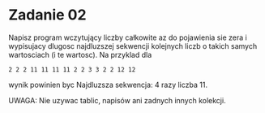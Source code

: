 # Zadanie 02

Napisz program wczytujący liczby całkowite az do pojawienia sie zera i wypisujacy dlugosc najdluzszej sekwencji kolejnych liczb o takich samych wartosciach (i te wartosc). Na przyklad dla

	2 2 2 11 11 11 11 2 2 3 3 2 2 12 12

wynik powinien byc Najdluzsza sekwencja: 4 razy liczba 11.

UWAGA: Nie uzywac tablic, napisów ani zadnych innych kolekcji.